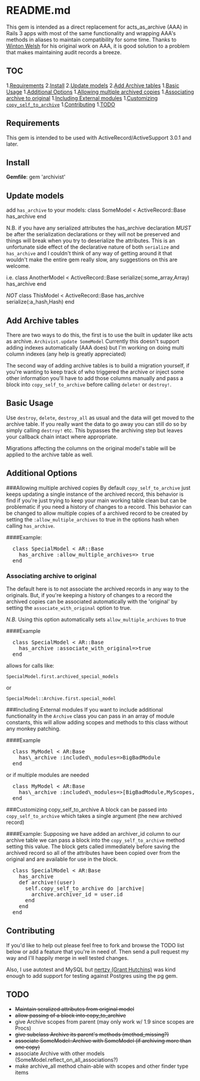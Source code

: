 README.md
=================

This gem is intended as a direct replacement for acts\_as\_archive (AAA)
in Rails 3 apps with most of the same functionality and wrapping AAA's 
methods in aliases to maintain compatibility for some time. Thanks to 
[Winton Welsh](https://github.com/winton "Winton on github") for his 
original work on AAA, it is good solution to a problem that makes 
maintaining audit records a breeze.

TOC
---
1.<a href="#requirements">Requirements</a>
2.<a href="#install">Install</a>
2.<a href="#update_models">Update models</a>
2.<a href="#add_archive_tables">Add Archive tables</a>
1.<a href="#basic_usage">Basic Usage</a>
1.<a href="#additional_options">Additional Options</a>
    1.<a href="#multiple_archives">Allowing multiple archived copies</a>
    1.<a href="#associating">Associating archive to original</a>
    1.<a href="#including">Including External modules</a>
    1.<a href="#customizing">Customizing `copy_self_to_archive`</a>
1.<a href="#contributing">Contributing</a>
1.<a href="#todo">TODO</a>

<a name="requirements"></a>
Requirements
------------
This gem is intended to be used with ActiveRecord/ActiveSupport 3.0.1 and later.

<a name="install"></a>
Install
-------
**Gemfile**:
    gem 'archivist'

<a name="update_models"></a>
Update models
-------------
add `has_archive` to your models:
    class SomeModel < ActiveRecord::Base
      has_archive
    end

N.B. if you have any serialized attributes the has\_archive declaration *MUST* be after the serialization declarations or they will not be preserved and things will break when you try to deserialize the attributes. This is an unfortunate side effect of the declarative nature of both `serialize` and `has_archive` and I couldn't think of any way of getting around it that wouldn't make the entire gem really slow, any suggestions on this are welcome.

i.e.
    class AnotherModel < ActiveRecord::Base
      serialize(:some_array,Array)
      has_archive
    end

*NOT*
    class ThisModel < ActiveRecord::Base
      has_archive
      serialize(:a_hash,Hash)
    end

<a name="add_archive_tables"></a>
Add Archive tables
------------------
There are two ways to do this, the first is to use the built in updater like acts as archive.
`Archivist.update SomeModel`
Currently this doesn't support adding indexes automatically (AAA does) but I'm working on doing multi column indexes (any help is greatly appreciated)

The second way of adding archive tables is to build a migration yourself, if you're wanting to keep track of who triggered the archive or inject some other information you'll have to add those columns manually and pass a block into `copy_self_to_archive` before calling `delete!` or `destroy!`.

<a name="basic_usage"></a>
Basic Usage
-----------
Use `destroy`, `delete`, `destroy_all` as usual and the data will get moved to the archive table. If you really want the data to go away you can still do so by simply calling `destroy!` etc. This bypasses the archiving step but leaves your callback chain intact where appropriate. 

Migrations affecting the columns on the original model's table will be applied to the archive table as well.

<a name="additional_options"></a>
Additional Options
------------------
<a name="multiple_archives"></a>
###Allowing multiple archived copies
By default `copy_self_to_archive` just keeps updating a single instance of the archived record, this behavior is find if you're just trying to keep your main working table clean but can be problematic if you need a history of changes to a record.
This behavior can be changed to allow multiple copies of a archived record to be created by setting the `:allow_multiple_archives` to true in the options hash when calling `has_archive`.

####Example:
<pre>
  class SpecialModel &lt; AR::Base
    has_archive :allow_multiple_archives=&gt; true
  end
</pre>

<a name="associating"></a>
### Associating archive to original
The default here is to not associate the archived records in any way to the originals. But, if you're keeping a history of changes to a record the archived copies can be associated automatically with the 'original' by setting the `associate_with_original` option to true.

*N.B.* Using this option automatically sets `allow_multiple_archives` to true

####Example
<pre>
  class SpecialModel &lt; AR::Base
    has_archive :associate_with_original=&gt;true
  end
</pre>

allows for calls like:

`SpecialModel.first.archived_special_models`

or

`SpecialModel::Archive.first.special_model`

<a name="including"></a>
###Including External modules
If you want to include additional functionality in the `Archive` class you can pass in an array of module constants, this will allow adding scopes and methods to this class without any monkey patching.

####Example
<pre>
  class MyModel &lt; AR:Base
    has\_archive :included\_modules=&gt;BigBadModule
  end
</pre>
or if multiple modules are needed
<pre>
  class MyModel &lt; AR:Base
    has\_archive :included\_modules=&gt;[BigBadModule,MyScopes,MyArchiveMethods]
  end
</pre>

<a name="customizing"></a>
###Customizing copy\_self\_to\_archive
A block can be passed into `copy_self_to_archive` which takes a single argument (the new archived record)

####Example:
Supposing we have added an archiver\_id column to our archive table we can pass a block into the `copy_self_to_archive` method setting this value. The block gets called immediately before saving the archived record so all of the attributes have been copied over from the original and are available for use in the block.
<pre>
  class SpecialModel &lt; AR:Base
    has_archive
    def archive!(user)
      self.copy_self_to_archive do |archive|
        archive.archiver_id = user.id
      end
    end
  end
</pre>

<a name="contributing"></a>
Contributing
------------
If you'd like to help out please feel free to fork and browse the TODO list below or  add a feature that you're in need of. Then send a pull request my way and I'll happily merge in well tested changes.

Also, I use autotest and MySQL but [nertzy (Grant Hutchins)](https://github.com/nertzy "Grant on github") was kind enough to add support for testing against Postgres using the pg gem.

<a name="todo"></a>
TODO
----

 *  <del>Maintain seralized attributes from original model</del>
 *  <del>allow passing of a block into copy\_to\_archive</del>
 *  give Archive scopes from parent (may only work w/ 1.9 since scopes are Procs)
 *  <del>give subclass Archive its parent's methods (method\_missing?)</del>
 *  <del>associate SomeModel::Archive with SomeModel (if archiving more than one copy)</del>
 *  associate Archive with other models (SomeModel.reflect\_on\_all\_associations?)
 *  make archive\_all method chain-able with scopes and other finder type items
